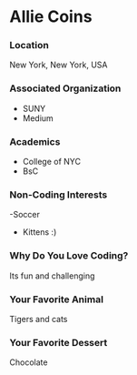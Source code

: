 # Allie Coins

### Location
New York, New York, USA

### Associated Organization
- SUNY
- Medium

### Academics
- College of NYC
- BsC

### Non-Coding Interests
-Soccer
- Kittens :)

### Why Do You Love Coding?
Its fun and challenging

### Your Favorite Animal
Tigers and cats

### Your Favorite Dessert
Chocolate